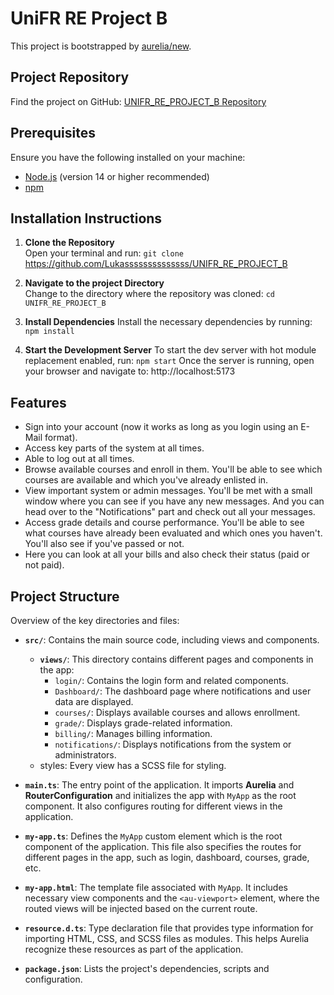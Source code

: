 # UniFR RE Project B

This project is bootstrapped by [aurelia/new](https://github.com/aurelia/new).

## Project Repository
Find the project on GitHub: [UNIFR_RE_PROJECT_B Repository](https://github.com/Lukassssssssssssss/UNIFR_RE_PROJECT_B)

## Prerequisites
Ensure you have the following installed on your machine:
- [Node.js](https://nodejs.org/) (version 14 or higher recommended)
- [npm](https://www.npmjs.com/) 

## Installation Instructions
1. **Clone the Repository**  
   Open your terminal and run:
   ```git clone``` https://github.com/Lukassssssssssssss/UNIFR_RE_PROJECT_B

2. **Navigate to the project Directory**  
   Change to the directory where the repository was cloned:
   ```cd UNIFR_RE_PROJECT_B```

3. **Install Dependencies** 
    Install the necessary dependencies by running:
    ```npm install```

4. **Start the Development Server** 
    To start the dev server with hot module replacement enabled, run:
    ```npm start```
    Once the server is running, open your browser and navigate to:
    http://localhost:5173

## Features
- Sign into your account (now it works as long as you login using an E-Mail format). 
- Access key parts of the system at all times.  
- Able to log out at all times. 
- Browse available courses and enroll in them. You'll be able to see which courses are available and which you've already enlisted in. 
- View important system or admin messages. You'll be met with a small window where you can see if you have any new messages. And you can head over to the "Notifications" part and check out all your messages.  
- Access grade details and course performance. You'll be able to see what courses have already been evaluated and which ones you haven't. You'll also see if you've passed or not. 
- Here you can look at all your bills and also check their status (paid or not paid).  

## Project Structure
Overview of the key directories and files:

- **`src/`**: Contains the main source code, including views and components.
  - **`views/`**: This directory contains different pages and components in the app:
    - `login/`: Contains the login form and related components.
    - `Dashboard/`: The dashboard page where notifications and user data are displayed.
    - `courses/`: Displays available courses and allows enrollment.
    - `grade/`: Displays grade-related information.
    - `billing/`: Manages billing information.
    - `notifications/`: Displays notifications from the system or administrators.
  - styles: Every view has a SCSS file for styling.

- **`main.ts`**: The entry point of the application. It imports **Aurelia** and **RouterConfiguration** and initializes the app with `MyApp` as the root component. It also configures routing for different views in the application.

- **`my-app.ts`**: Defines the `MyApp` custom element which is the root component of the application. This file also specifies the routes for different pages in the app, such as login, dashboard, courses, grade, etc.

- **`my-app.html`**: The template file associated with `MyApp`. It includes necessary view components and the `<au-viewport>` element, where the routed views will be injected based on the current route.

- **`resource.d.ts`**: Type declaration file that provides type information for importing HTML, CSS, and SCSS files as modules. This helps Aurelia recognize these resources as part of the application.

- **`package.json`**: Lists the project's dependencies, scripts and configuration.
